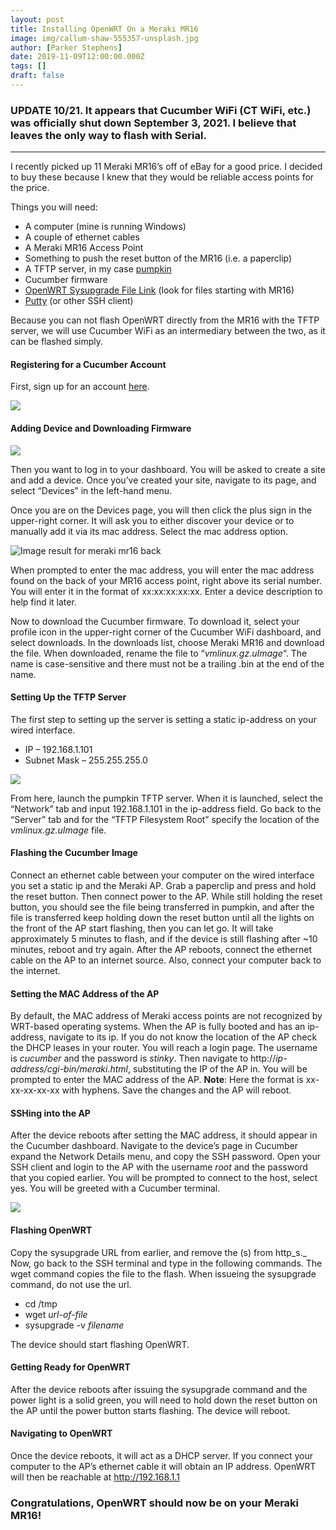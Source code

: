 ```yaml
---
layout: post
title: Installing OpenWRT On a Meraki MR16
image: img/callum-shaw-555357-unsplash.jpg
author: [Parker Stephens]
date: 2019-11-09T12:00:00.000Z
tags: []
draft: false
---
```


### UPDATE 10/21. It appears that Cucumber WiFi (CT WiFi, etc.) was officially shut down September 3, 2021. I believe that leaves the only way to flash with Serial.

----------

I recently picked up 11 Meraki MR16’s off of eBay for a good price. I decided to buy these because I knew that they would be reliable access points for the price.

Things you will need:

-   A computer (mine is running Windows)
-   A couple of ethernet cables
-   A Meraki MR16 Access Point
-   Something to push the reset button of the MR16 (i.e. a paperclip)
-   A TFTP server, in my case  [pumpkin](https://www.softpedia.com/get/Internet/Servers/Other-Servers/PumpKIN.shtml)
-   Cucumber firmware
-   [OpenWRT Sysupgrade File Link](https://downloads.openwrt.org/releases/18.06.4/targets/ar71xx/generic/)  (look for files starting with MR16)
-   [Putty](https://www.chiark.greenend.org.uk/~sgtatham/putty/)  (or other SSH client)

Because you can not flash OpenWRT directly from the MR16 with the TFTP server, we will use Cucumber WiFi as an intermediary between the two, as it can be flashed simply.

#### Registering for a Cucumber Account

First, sign up for an account  [here](https://dashboard.ctapp.io/?_ga=2.28667004.1364041095.1573240743-1889837869.1573240743#/create).

![](https://ghost.parkercs.tech/content/images/wordpress/2019/11/image.png)

#### Adding Device and Downloading Firmware

![](https://ghost.parkercs.tech/content/images/wordpress/2019/11/image-1.png)

Then you want to log in to your dashboard. You will be asked to create a site and add a device. Once you’ve created your site, navigate to its page, and select “Devices” in the left-hand menu.

Once you are on the Devices page, you will then click the plus sign in the upper-right corner. It will ask you to either discover your device or to manually add it via its mac address. Select the mac address option.

![Image result for meraki mr16 back](https://s3.amazonaws.com/helpscout.net/docs/assets/565c910d90336053e408db48/images/567951f59033603f7da2ac95/file-FI1atV7ftG.jpg)

When prompted to enter the mac address, you will enter the mac address found on the back of your MR16 access point, right above its serial number. You will enter it in the format of xx:xx:xx:xx:xx. Enter a device description to help find it later.

Now to download the Cucumber firmware. To download it, select your profile icon in the upper-right corner of the Cucumber WiFi dashboard, and select downloads. In the downloads list, choose Meraki MR16 and download the file. When downloaded, rename the file to “_vmlinux.gz.uImage_“. The name is case-sensitive and there must not be a trailing .bin at the end of the name.

#### Setting Up the TFTP Server

The first step to setting up the server is setting a static ip-address on your wired interface.

-   IP – 192.168.1.101
-   Subnet Mask – 255.255.255.0

![](https://ghost.parkercs.tech/content/images/wordpress/2019/11/image-2.png)

From here, launch the pumpkin TFTP server. When it is launched, select the “Network” tab and input 192.168.1.101 in the ip-address field. Go back to the “Server” tab and for the “TFTP Filesystem Root” specify the location of the  _vmlinux.gz.uImage_ file.

#### Flashing the Cucumber Image

Connect an ethernet cable between your computer on the wired interface you set a static ip and the Meraki AP. Grab a paperclip and press and hold the reset button. Then connect power to the AP. While still holding the reset button, you should see the file being transferred in pumpkin, and after the file is transferred keep holding down the reset button until all the lights on the front of the AP start flashing, then you can let go. It will take approximately 5 minutes to flash, and if the device is still flashing after ~10 minutes, reboot and try again. After the AP reboots, connect the ethernet cable on the AP to an internet source. Also, connect your computer back to the internet.

#### Setting the MAC Address of the AP

By default, the MAC address of Meraki access points are not recognized by WRT-based operating systems. When the AP is fully booted and has an ip-address, navigate to its ip. If you do not know the location of the AP check the DHCP leases in your router. You will reach a login page. The username is  _cucumber_  and the password is  _stinky_. Then navigate to http://_ip-address/cgi-bin/meraki.html_, substituting the IP of the AP in. You will be prompted to enter the MAC address of the AP.  **Note**: Here the format is xx-xx-xx-xx-xx with hyphens. Save the changes and the AP will reboot.

#### SSHing into the AP

After the device reboots after setting the MAC address, it should appear in the Cucumber dashboard. Navigate to the device’s page in Cucumber expand the Network Details menu, and copy the SSH password. Open your SSH client and login to the AP with the username _root_  and the password that you copied earlier. You will be prompted to connect to the host, select yes. You will be greeted with a Cucumber terminal.

![](https://ghost.parkercs.tech/content/images/wordpress/2019/11/image-3.png)

#### Flashing OpenWRT

Copy the sysupgrade URL from earlier, and remove the (s) from http_s._ Now, go back to the SSH terminal and type in the following commands. The wget command copies the file to the flash. When issueing the sysupgrade command, do not use the url.

-   cd /tmp
-   wget  _url-of-file_
-   sysupgrade -v  _filename_

The device should start flashing OpenWRT.

#### Getting Ready for OpenWRT

After the device reboots after issuing the sysupgrade command and the power light is a solid green, you will need to hold down the reset button on the AP until the power button starts flashing. The device will reboot.

#### Navigating to OpenWRT

Once the device reboots, it will act as a DHCP server. If you connect your computer to the AP’s ethernet cable it will obtain an IP address. OpenWRT will then be reachable at http://192.168.1.1

### Congratulations, OpenWRT should now be on your Meraki MR16!